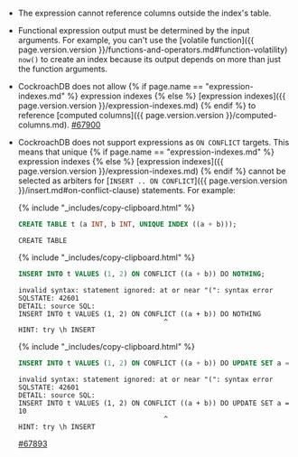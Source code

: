 - The expression cannot reference columns outside the index's table.
- Functional expression output must be determined by the input arguments. For example, you can't use the [volatile function]({{ page.version.version }}/functions-and-operators.md#function-volatility) `now()` to create an index because its output depends on more than just the function arguments.
- CockroachDB does not allow {% if page.name == "expression-indexes.md" %} expression indexes {% else %} [expression indexes]({{ page.version.version }}/expression-indexes.md) {% endif %} to reference [computed columns]({{ page.version.version }}/computed-columns.md). [#67900](https://github.com/cockroachdb/cockroach/issues/67900)
- CockroachDB does not support expressions as `ON CONFLICT` targets. This means that unique {% if page.name == "expression-indexes.md" %} expression indexes {% else %} [expression indexes]({{ page.version.version }}/expression-indexes.md) {% endif %} cannot be selected as arbiters for [`INSERT .. ON CONFLICT`]({{ page.version.version }}/insert.md#on-conflict-clause) statements. For example:

	{% include "_includes/copy-clipboard.html" %}
	~~~ sql
	CREATE TABLE t (a INT, b INT, UNIQUE INDEX ((a + b)));
	~~~

	~~~
	CREATE TABLE
	~~~

	{% include "_includes/copy-clipboard.html" %}
	~~~ sql
	INSERT INTO t VALUES (1, 2) ON CONFLICT ((a + b)) DO NOTHING;
	~~~

	~~~
	invalid syntax: statement ignored: at or near "(": syntax error
	SQLSTATE: 42601
	DETAIL: source SQL:
	INSERT INTO t VALUES (1, 2) ON CONFLICT ((a + b)) DO NOTHING
	                                    ^
	HINT: try \h INSERT
	~~~

	{% include "_includes/copy-clipboard.html" %}
	~~~ sql
	INSERT INTO t VALUES (1, 2) ON CONFLICT ((a + b)) DO UPDATE SET a = 10;
	~~~

	~~~
	invalid syntax: statement ignored: at or near "(": syntax error
	SQLSTATE: 42601
	DETAIL: source SQL:
	INSERT INTO t VALUES (1, 2) ON CONFLICT ((a + b)) DO UPDATE SET a = 10
	                                    ^
	HINT: try \h INSERT
	~~~

	[#67893](https://github.com/cockroachdb/cockroach/issues/67893)
